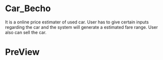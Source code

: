 # Car_Becho
It is a online price estimater of used car. User has to give certain inputs regarding the car and the system will generate a estimated fare range. User also can sell the car.

# PreView
